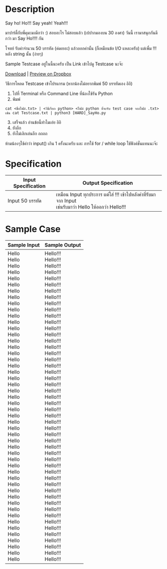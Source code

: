 # Description
Say ho! Ho!!!
Say yeah! Yeah!!!

มาปาร์ตี้กับพี่คุมะมงดีกว่า :) สอบอะไร ไม่สอบแล้ว (เบ้ปากมองบน 30 องศา)
วันนี้ เรามาสนุกกันดีกว่า มา Say Ho!!!! กัน


โจทย์
รับค่าจำนวน 50 บรรทัด (ค่ดเยอะ)
แล้วออกค่านั้น (ก็เหมือนข้อ I/O แหละครับ) แต่เพื่ม !!! หลัง string นั้น (ง่ายๆ)

Sample Testcase อยู่ในนี้นะครับ เป็น Link เข้าไปดู Testcase นะจ๊ะ

[Download](https://www.dropbox.com/sh/zkhqz3htxjvoz51/AAA2vm6VbBV23Qbl-uK6D-fna?dl=1) | [Preview on Dropbox](https://www.dropbox.com/sh/zkhqz3htxjvoz51/AAA2vm6VbBV23Qbl-uK6D-fna?dl=0)

วิธีการโหลด Testcase เข้าโปรแกรม (หากน้องไม่อยากพิมพ์ 50 บรรทัดเอง อิอิ)
1) ไปที่ Terminal หรือ Command Line ที่น้องใช้รัน Python
2) พิมพ์
```
cat <ชื่อไฟล์.txt> | <วิธีเรียก python> <ไฟล์ python ที่จะรับ test case จากไฟล์ .txt>
เช่น cat Testcase.txt | python3 [HARD]_SayHo.py
```
3) เสร็จแล้ว อ่านข้อนี้ทำไมเอ่ย อิอิ
4) ยังอีก
5) ยังไม่เลิกเล่นอีก ถถถถ

ห้ามน้องๆใช้คำว่า input() เกิน 1 ครั้งนะครับ
และ การใช้ for / while loop
ใช้ฟังค์ชั่นแทนนะจ๊ะ

# Specification
| Input Specification | Output Specification |
| - | - |
| Input 50 บรรทัด | เหมือน Input ทุกประการ แต่ใส่ !!! เข้าไปหลังคำที่รับมาจาก Input <br> เช่นรับมาว่า Hello ให้ออกว่า Hello!!! |


# Sample Case
| Sample Input | Sample Output |
| - | - |
| Hello <br> Hello <br> Hello <br> Hello <br> Hello <br> Hello <br> Hello <br> Hello <br> Hello <br> Hello <br> Hello <br> Hello <br> Hello <br> Hello <br> Hello <br> Hello <br> Hello <br> Hello <br> Hello <br> Hello <br> Hello <br> Hello <br> Hello <br> Hello <br> Hello <br> Hello <br> Hello <br> Hello <br> Hello <br> Hello <br> Hello <br> Hello <br> Hello <br> Hello <br> Hello <br> Hello <br> Hello <br> Hello <br> Hello <br> Hello <br> Hello <br> Hello <br> Hello <br> Hello <br> Hello <br> Hello <br> Hello <br> Hello <br> Hello <br> Hello <br> | Hello!!! <br> Hello!!! <br> Hello!!! <br> Hello!!! <br> Hello!!! <br> Hello!!! <br> Hello!!! <br> Hello!!! <br> Hello!!! <br> Hello!!! <br> Hello!!! <br> Hello!!! <br> Hello!!! <br> Hello!!! <br> Hello!!! <br> Hello!!! <br> Hello!!! <br> Hello!!! <br> Hello!!! <br> Hello!!! <br> Hello!!! <br> Hello!!! <br> Hello!!! <br> Hello!!! <br> Hello!!! <br> Hello!!! <br> Hello!!! <br> Hello!!! <br> Hello!!! <br> Hello!!! <br> Hello!!! <br> Hello!!! <br> Hello!!! <br> Hello!!! <br> Hello!!! <br> Hello!!! <br> Hello!!! <br> Hello!!! <br> Hello!!! <br> Hello!!! <br> Hello!!! <br> Hello!!! <br> Hello!!! <br> Hello!!! <br> Hello!!! <br> Hello!!! <br> Hello!!! <br> Hello!!! <br> Hello!!! <br> Hello!!! <br> |